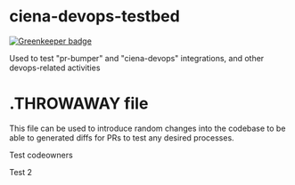 # ciena-devops-testbed

[![Greenkeeper badge](https://badges.greenkeeper.io/ciena-blueplanet/ciena-devops-testbed.svg)](https://greenkeeper.io/)

Used to test "pr-bumper" and "ciena-devops" integrations, and other devops-related activities

# .THROWAWAY file
This file can be used to introduce random changes into the codebase to be able to generated diffs for PRs to test any desired processes.

Test codeowners

Test 2
